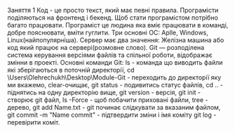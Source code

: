 Заняття 1
Код - це просто текст, який має певні правила.
Програмісти поділяються на фронтенд і бекенд.
Щоб стати програмістом потрібно багато працювати.
Програміст це людина яка вміє працювати в команді, добре пояснювати, вміти гуглити.
Три основні ОС: Aplle, Windows, Linux(найпопулярніша).
Сервер має два значення: Желізна машина або код який працює на сервері(розмовне слово).
Git — розподілена система керування версіями файлів та спільної роботи, відображає змінни в проекті.
Основні команди Git:
  ls - команда що виводить файли які зберігаються в поточній директорії, 
  cd \Users\Olehrechukh\Desktop\Module-Git - переходить до директорії яку ми вкажемо, 
  clear-очищає,
  git status - подивитись статус файлів,
  cd .. - піднятись на одну директорію вище, 
  git version - версія, 
  git init - створює git файл, 
  ls -Force - щоб побачити приховані файли, 
  tree - дерево,
  git add Name.txt - git починає слідкувати за вказаним файлом,
  git commit -m "Name commit" - підтвердити зміни і імя коміту
  git log - перевірити коміт.

